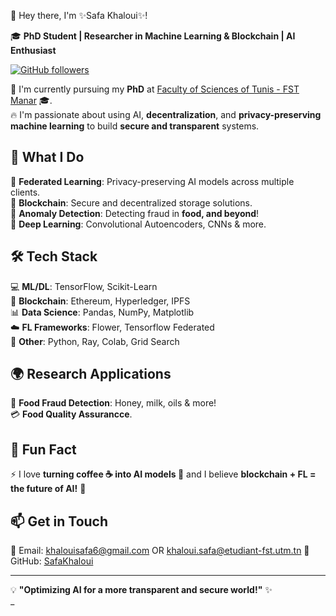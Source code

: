 👋 Hey there, I'm ✨Safa Khaloui✨!  

🎓 **PhD Student | Researcher in Machine Learning & Blockchain | AI Enthusiast**

[![GitHub followers](https://img.shields.io/github/followers/khsafa?style=social)](https://github.com/khsafa?tab=followers)  

🔬 I'm currently pursuing my **PhD** at [Faculty of Sciences of Tunis - FST Manar](https://www.fst.rnu.tn/) 🎓.  
🔥 I'm passionate about using AI, **decentralization**, and **privacy-preserving machine learning** to build **secure and transparent** systems.  

## 🚀 What I Do  
🔹 **Federated Learning**: Privacy-preserving AI models across multiple clients.  
🔹 **Blockchain**: Secure and decentralized storage solutions.  
🔹 **Anomaly Detection**: Detecting fraud in **food, and beyond**!  
🔹 **Deep Learning**: Convolutional Autoencoders, CNNs & more.  

## 🛠️ Tech Stack  
💻 **ML/DL**: TensorFlow, Scikit-Learn  
🔗 **Blockchain**: Ethereum, Hyperledger, IPFS  
📊 **Data Science**: Pandas, NumPy, Matplotlib  
☁️ **FL Frameworks**: Flower, Tensorflow Federated  
🔧 **Other**: Python, Ray, Colab, Grid Search  

## 🌍 Research Applications  
🍯 **Food Fraud Detection**: Honey, milk, oils & more!  
💳 **Food Quality Assurancce**.  

## 🌟 Fun Fact  
⚡ I love **turning coffee ☕ into AI models 🤖** and I believe **blockchain + FL = the future of AI!** 🚀  

## 📫 Get in Touch  
💌 Email: khalouisafa6@gmail.com  OR khaloui.safa@etudiant-fst.utm.tn 
📂 GitHub: [SafaKhaloui](https://github.com/khsafa)  

---

💡 **"Optimizing AI for a more transparent and secure world!"** ✨  
_

